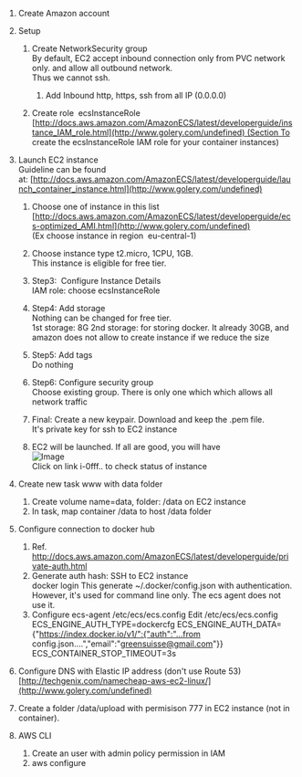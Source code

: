 1. Create Amazon account
2. Setup
    1. Create NetworkSecurity group  
By default, EC2 accept inbound connection only from PVC network only. and allow all outbound network.  
Thus we cannot ssh.  

        1. Add Inbound http, https, ssh from all IP (0.0.0.0)

    2. Create role  ecsInstanceRole  
[http://docs.aws.amazon.com/AmazonECS/latest/developerguide/instance_IAM_role.html](http://www.golery.com/undefined) (Section To create the ecsInstanceRole IAM role for your container instances)  

3. Launch EC2 instance  
Guideline can be found at: [http://docs.aws.amazon.com/AmazonECS/latest/developerguide/launch_container_instance.html](http://www.golery.com/undefined)
    1. Choose one of instance in this list   
[http://docs.aws.amazon.com/AmazonECS/latest/developerguide/ecs-optimized_AMI.html](http://www.golery.com/undefined)  
(Ex choose instance in region  eu-central-1)
    2. Choose instance type t2.micro, 1CPU, 1GB.  
This instance is eligible for free tier.  

    3. Step3:  Configure Instance Details   
IAM role: choose ecsInstanceRole 
    4. Step4: Add storage  
Nothing can be changed for free tier.   
1st storage: 8G 2nd storage: for storing docker. It already 30GB, and amazon does not allow to create instance if we reduce the size
    5. Step5: Add tags  
Do nothing
    6. Step6: Configure security group  
Choose existing group. There is only one which which allows all network traffic
    7. Final: Create a new keypair. Download and keep the .pem file.  
It's private key for ssh to EC2 instance  

    8. EC2 will be launched. If all are good, you will have  
![Image](https://i.imgur.com/zp3VrHG.jpg)  
Click on link i-0fff.. to check status of instance  

4. Create new task www with data folder
    1. Create volume name=data, folder: /data on EC2 instance
    2. In task, map container /data to host /data folder  

5. Configure connection to docker hub
    1. Ref. http://docs.aws.amazon.com/AmazonECS/latest/developerguide/private-auth.html 
    2. Generate auth hash:
       SSH to EC2 instance    
       docker login
       This generate ~/.docker/config.json
       with authentication. However, it's used for command line only.
       The ecs agent does not use it.
    2. Configure ecs-agent /etc/ecs/ecs.config
       Edit /etc/ecs/ecs.config
       ECS_ENGINE_AUTH_TYPE=dockercfg
       ECS_ENGINE_AUTH_DATA={"https://index.docker.io/v1/":{"auth":"...from config.json....","email":"greensuisse@gmail.com"}}
       ECS_CONTAINER_STOP_TIMEOUT=3s
6. Configure DNS with Elastic IP address (don't use Route 53)  
[http://techgenix.com/namecheap-aws-ec2-linux/](http://www.golery.com/undefined)
7. Create a folder /data/upload with permisison 777 in EC2 instance (not in container).
8. AWS CLI
    1. Create an user with admin policy permission in IAM
    2. aws configure